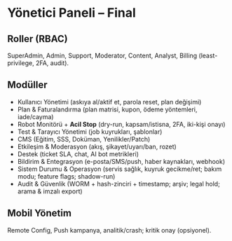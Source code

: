 # Yönetici Paneli – Final

## Roller (RBAC)
SuperAdmin, Admin, Support, Moderator, Content, Analyst, Billing (least-privilege, 2FA, audit).

## Modüller
- Kullanıcı Yönetimi (askıya al/aktif et, parola reset, plan değişimi)
- Plan & Faturalandırma (plan matrisi, kupon, ödeme yöntemleri, iade/cayma)
- Robot Monitörü + **Acil Stop** (dry-run, kapsam/istisna, 2FA, iki-kişi onayı)
- Test & Tarayıcı Yönetimi (job kuyrukları, şablonlar)
- CMS (Eğitim, SSS, Doküman, Yenilikler/Patch)
- Etkileşim & Moderasyon (akış, şikayet/uyarı/ban, rozet)
- Destek (ticket SLA, chat, AI bot metrikleri)
- Bildirim & Entegrasyon (e-posta/SMS/push, haber kaynakları, webhook)
- Sistem Durumu & Operasyon (servis sağlık, kuyruk gecikme/ret; bakım modu; feature flags; shadow-run)
- Audit & Güvenlik (WORM + hash-zinciri + timestamp; arşiv; legal hold; arama & imzalı export)

## Mobil Yönetim
Remote Config, Push kampanya, analitik/crash; kritik onay (opsiyonel).
